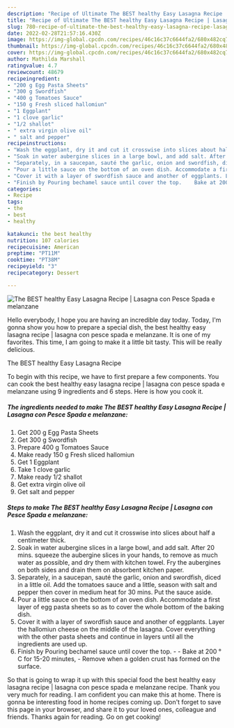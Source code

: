 ```yaml
---
description: "Recipe of Ultimate The BEST healthy Easy Lasagna Recipe | Lasagna con Pesce Spada e melanzane"
title: "Recipe of Ultimate The BEST healthy Easy Lasagna Recipe | Lasagna con Pesce Spada e melanzane"
slug: 780-recipe-of-ultimate-the-best-healthy-easy-lasagna-recipe-lasagna-con-pesce-spada-e-melanzane
date: 2022-02-28T21:57:16.430Z
image: https://img-global.cpcdn.com/recipes/46c16c37c6644fa2/680x482cq70/the-best-healthy-easy-lasagna-recipe-lasagna-con-pesce-spada-e-melanzane-recipe-main-photo.jpg
thumbnail: https://img-global.cpcdn.com/recipes/46c16c37c6644fa2/680x482cq70/the-best-healthy-easy-lasagna-recipe-lasagna-con-pesce-spada-e-melanzane-recipe-main-photo.jpg
cover: https://img-global.cpcdn.com/recipes/46c16c37c6644fa2/680x482cq70/the-best-healthy-easy-lasagna-recipe-lasagna-con-pesce-spada-e-melanzane-recipe-main-photo.jpg
author: Mathilda Marshall
ratingvalue: 4.7
reviewcount: 48679
recipeingredient:
- "200 g Egg Pasta Sheets"
- "300 g Swordfish"
- "400 g Tomatoes Sauce"
- "150 g Fresh sliced hallomiun"
- "1 Eggplant"
- "1 clove garlic"
- "1/2 shallot"
- " extra virgin olive oil"
- " salt and pepper"
recipeinstructions:
- "Wash the eggplant, dry it and cut it crosswise into slices about half a centimeter thick."
- "Soak in water aubergine slices in a large bowl, and add salt. After 20 mins. squeeze the aubergine slices in your hands, to remove as much water as possible, and dry them with kitchen towel. Fry the aubergines on both sides and drain them on absorbent kitchen paper."
- "Separately, in a saucepan, sauté the garlic, onion and swordfish, diced in a little oil. Add the tomatoes sauce and a little, season with salt and pepper then cover in medium heat for 30 mins. Put the sauce aside."
- "Pour a little sauce on the bottom of an oven dish. Accommodate a first layer of egg pasta sheets so as to cover the whole bottom of the baking dish."
- "Cover it with a layer of swordfish sauce and another of eggplants. Layer the hallomiun cheese on the middle of the lasagna. Cover everything with the other pasta sheets and continue in layers until all the ingredients are used up."
- "Finish by Pouring bechamel sauce until cover the top.    Bake at 200 ° C for 15-20 minutes,  Remove when a golden crust has formed on the surface."
categories:
- Recipe
tags:
- the
- best
- healthy

katakunci: the best healthy 
nutrition: 107 calories
recipecuisine: American
preptime: "PT11M"
cooktime: "PT38M"
recipeyield: "3"
recipecategory: Dessert

---
```



![The BEST healthy Easy Lasagna Recipe | Lasagna con Pesce Spada e melanzane](https://img-global.cpcdn.com/recipes/46c16c37c6644fa2/680x482cq70/the-best-healthy-easy-lasagna-recipe-lasagna-con-pesce-spada-e-melanzane-recipe-main-photo.jpg)

Hello everybody, I hope you are having an incredible day today. Today, I'm gonna show you how to prepare a special dish, the best healthy easy lasagna recipe | lasagna con pesce spada e melanzane. It is one of my favorites. This time, I am going to make it a little bit tasty. This will be really delicious.



The BEST healthy Easy Lasagna Recipe 

To begin with this recipe, we have to first prepare a few components. You can cook the best healthy easy lasagna recipe | lasagna con pesce spada e melanzane using 9 ingredients and 6 steps. Here is how you cook it.

<!--inarticleads1-->

##### The ingredients needed to make The BEST healthy Easy Lasagna Recipe | Lasagna con Pesce Spada e melanzane:

1. Get 200 g Egg Pasta Sheets
1. Get 300 g Swordfish
1. Prepare 400 g Tomatoes Sauce
1. Make ready 150 g Fresh sliced ​​hallomiun
1. Get 1 Eggplant
1. Take 1 clove garlic
1. Make ready 1/2 shallot
1. Get  extra virgin olive oil
1. Get  salt and pepper




<!--inarticleads2-->

##### Steps to make The BEST healthy Easy Lasagna Recipe | Lasagna con Pesce Spada e melanzane:

1. Wash the eggplant, dry it and cut it crosswise into slices about half a centimeter thick.
1. Soak in water aubergine slices in a large bowl, and add salt. After 20 mins. squeeze the aubergine slices in your hands, to remove as much water as possible, and dry them with kitchen towel. Fry the aubergines on both sides and drain them on absorbent kitchen paper.
1. Separately, in a saucepan, sauté the garlic, onion and swordfish, diced in a little oil. Add the tomatoes sauce and a little, season with salt and pepper then cover in medium heat for 30 mins. Put the sauce aside.
1. Pour a little sauce on the bottom of an oven dish. Accommodate a first layer of egg pasta sheets so as to cover the whole bottom of the baking dish.
1. Cover it with a layer of swordfish sauce and another of eggplants. Layer the hallomiun cheese on the middle of the lasagna. Cover everything with the other pasta sheets and continue in layers until all the ingredients are used up.
1. Finish by Pouring bechamel sauce until cover the top.  -  -  Bake at 200 ° C for 15-20 minutes, -  Remove when a golden crust has formed on the surface.




So that is going to wrap it up with this special food the best healthy easy lasagna recipe | lasagna con pesce spada e melanzane recipe. Thank you very much for reading. I am confident you can make this at home. There is gonna be interesting food in home recipes coming up. Don't forget to save this page in your browser, and share it to your loved ones, colleague and friends. Thanks again for reading. Go on get cooking!
